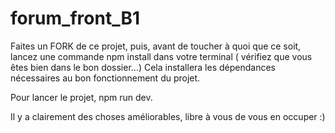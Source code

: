 # forum_front_B1

Faites un FORK de ce projet, puis, avant de toucher à quoi que ce soit, lancez une commande npm install dans votre terminal ( vérifiez que vous êtes bien dans le bon dossier...)
Cela installera les dépendances nécessaires au bon fonctionnement du projet. 

Pour lancer le projet, npm run dev.

Il y a clairement des choses améliorables, libre à vous de vous en occuper :) 
